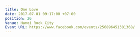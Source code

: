 ```yaml
---
title: One Love
date: 2017-07-01 09:17:00 +07:00
position: 26
Venue: Hanoi Rock City
Event URL: https://www.facebook.com/events/256896451381368/
---
```


